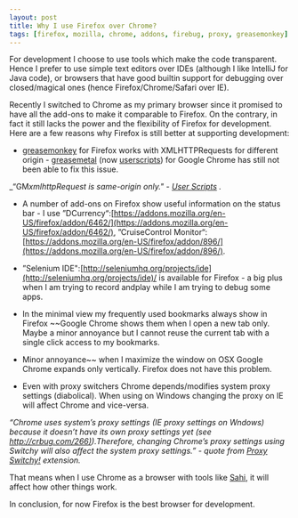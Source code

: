 ```yaml
---
layout: post
title: Why I use Firefox over Chrome?
tags: [firefox, mozilla, chrome, addons, firebug, proxy, greasemonkey]
---
```


For development I choose to use tools which make the code transparent. Hence I prefer to use simple text editors over IDEs (although I like IntelliJ for Java code), or browsers that have good builtin support for debugging over closed/magical ones (hence Firefox/Chrome/Safari over IE).

Recently I switched to Chrome as my primary browser since it promised to have all the add-ons to make it comparable to Firefox. On the contrary, in fact it still lacks the power and the flexibility of Firefox for development. Here are a few reasons why Firefox is still better at supporting development:


* [greasemonkey](https://addons.mozilla.org/en-US/firefox/addon/748/) for Firefox works with XMLHTTPRequests for different origin - [greasemetal](http://greasemetal.31tools.com/) (now [userscripts](http://www.chromium.org/developers/design-documents/user-scripts)) for Google Chrome has still not been able to fix this issue.

\_“GM*xmlhttpRequest is same-origin only." - [User Scripts](http://www.chromium.org/developers/design-documents/user-scripts)
.*

* A number of add-ons on Firefox show useful information on the status bar - I use ”DCurrency“:[https://addons.mozilla.org/en-US/firefox/addon/6462/](https://addons.mozilla.org/en-US/firefox/addon/6462/), ”CruiseControl Monitor“:[https://addons.mozilla.org/en-US/firefox/addon/896/](https://addons.mozilla.org/en-US/firefox/addon/896/).

* ”Selenium IDE":[http://seleniumhq.org/projects/ide](http://seleniumhq.org/projects/ide)/ is available for Firefox - a big plus when I am trying to record andplay while I am trying to debug some apps.

* In the minimal view my frequently used bookmarks always show in Firefox ~~Google Chrome shows them when I open a new tab only. Maybe a minor annoyance but I cannot reuse the current tab with a single click access to my bookmarks.

* Minor annoyance~~ when I maximize the window on OSX Google Chrome expands only vertically. Firefox does not have this problem.

* Even with proxy switchers Chrome depends/modifies system proxy settings (diabolical). When using on Windows changing the proxy on IE will affect Chrome and vice-versa.

*“Chrome uses system’s proxy settings (IE proxy settings on Wndows) because it doesn’t have its own proxy settings yet (see [http://crbug.com/266)](http://crbug.com/266)).Therefore, changing Chrome’s proxy settings using Switchy will also affect the system proxy settings.” - quote from [Proxy Switchy!](https://chrome.google.com/extensions/detail/caehdcpeofiiigpdhbabniblemipncjj) extension.*

That means when I use Chrome as a browser with tools like [Sahi](http://sahi.co.in/w/), it will affect how other things work.

In conclusion, for now Firefox is the best browser for development.
